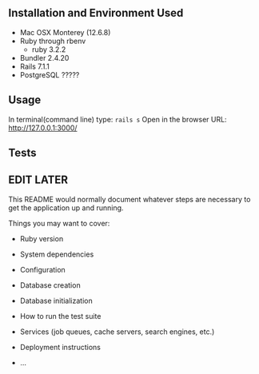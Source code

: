 ## Installation and Environment Used
* Mac OSX Monterey (12.6.8)
* Ruby through rbenv
  * ruby 3.2.2
* Bundler 2.4.20
* Rails 7.1.1
* PostgreSQL ?????

## Usage
In terminal(command line) type: `rails s`
Open in the browser URL: http://127.0.0.1:3000/

## Tests





## EDIT LATER

This README would normally document whatever steps are necessary to get the
application up and running.

Things you may want to cover:

* Ruby version

* System dependencies

* Configuration

* Database creation

* Database initialization

* How to run the test suite

* Services (job queues, cache servers, search engines, etc.)

* Deployment instructions

* ...
